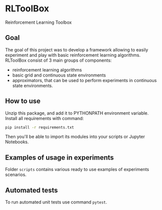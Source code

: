 # RLToolBox
Reinforcement Learning Toolbox

## Goal
The goal of this project was to develop a framework allowing to easily experiment and play with basic reinforcement learning algorithms.
RLToolBox consist of 3 main groups of components:
  * reinforcement learning algorithms
  * basic grid and continuous state environments
  * approximators, that can be used to perform experiments in continuous state environments.
  

## How to use
Unzip this package, and add it to PYTHONPATH environment variable.
Install all requirements with command:
```bash
pip install -r requirements.txt
```
Then you'll be able to import its modules into your scripts or Jupyter Notebooks.


## Examples of usage in experiments
Folder `scripts` contains various ready to use examples of experiments scenarios.

## Automated tests
To run automated unit tests use command `pytest`.
